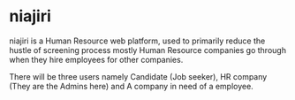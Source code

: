niajiri
=======

niajiri is a Human Resource web platform, used to primarily reduce the hustle of screening process mostly Human Resource companies go through when they hire employees for other companies.

There will be three users namely Candidate (Job seeker), HR company (They are the Admins here) and A company in need of a employee.